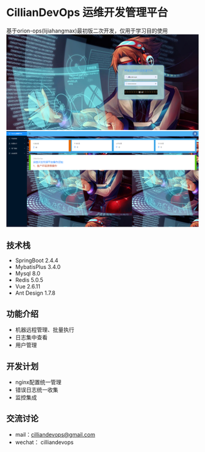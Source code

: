 
# CillianDevOps 运维开发管理平台
基于orion-ops(lijiahangmax)最初版二次开发，仅用于学习目的使用
![img.png](img.png)
![img_1.png](img_1.png)

## 技术栈
* SpringBoot 2.4.4
* MybatisPlus 3.4.0
* Mysql 8.0
* Redis 5.0.5
* Vue 2.6.11
* Ant Design 1.7.8

## 功能介绍
* 机器远程管理、批量执行
* 日志集中查看
* 用户管理


## 开发计划
* nginx配置统一管理
* 错误日志统一收集
* 监控集成


## 交流讨论
* mail：cilliandevops@gmail.com
* wechat： cilliandevops
